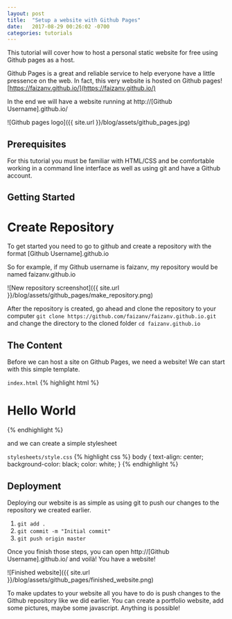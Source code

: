 ```yaml
---
layout: post
title:  "Setup a website with Github Pages"
date:   2017-08-29 00:26:02 -0700
categories: tutorials 
---
```

This tutorial will cover how to host a personal static website for free using Github pages as a host.

Github Pages is a great and reliable service to help everyone have a little pressence on the web. In fact, this very website is hosted on Github pages! [https://faizanv.github.io/](https://faizanv.github.io/)

In the end we will have a website running at http://[Github Username].github.io/

![Github pages logo]({{ site.url }}/blog/assets/github_pages.jpg)
## Prerequisites
For this tutorial you must be familiar with HTML/CSS and be comfortable working in a command line interface as well as using git and have a Github account.

## Getting Started
# Create Repository
To get started you need to go to github and create a repository with the format [Github Username].github.io

So for example, if my Github username is faizanv, my repository would be named faizanv.github.io 

![New repository screenshot]({{ site.url }}/blog/assets/github_pages/make_repository.png)

After the repository is created, go ahead and clone the repository to your computer `git clone https://github.com/faizanv/faizanv.github.io.git` and change the directory to the cloned folder `cd faizanv.github.io`

## The Content

Before we can host a site on Github Pages, we need a website! We can start with this simple template.

`index.html`
{% highlight html %}
<!DOCTYPE html>
<head>
  <meta charset="UTF-8">
  <title>My Website</title>
  <link rel="stylesheet" href="stylesheets/style.css" />
</head>
<body>
  <h1>Hello World</h1>
</body>
{% endhighlight %}

and we can create a simple stylesheet

`stylesheets/style.css`
{% highlight css %}
body {
  text-align: center;
  background-color: black;
  color: white;
}
{% endhighlight %}

## Deployment

Deploying our website is as simple as using git to push our changes to the repository we created earlier.
1. `git add .`
2. `git commit -m "Initial commit"`
3. `git push origin master`

Once you finish those steps, you can open http://[Github Username].github.io/ and voilà! You have a website!

![Finished website]({{ site.url }}/blog/assets/github_pages/finished_website.png)

To make updates to your website all you have to do is push changes to the Github repository like we did earlier. You can create a portfolio website, add some pictures, maybe some javascript. Anything is possible!

